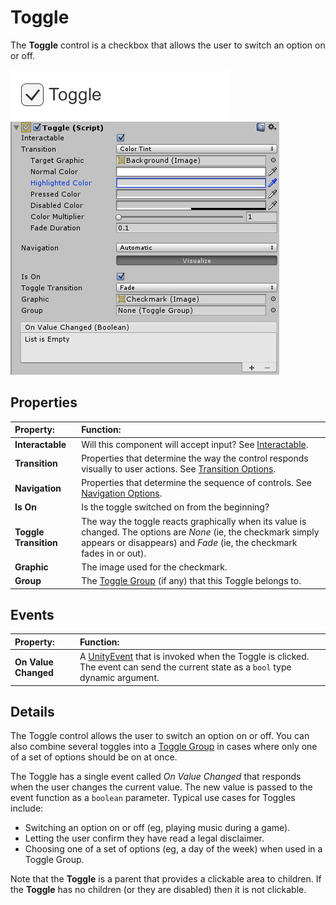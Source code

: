 # Toggle

The **Toggle** control is a checkbox that allows the user to switch an option on or off.

![A Toggle.](images/UI_ToggleExample.png)
![](images/UI_ToggleInspector.png)
## Properties

|**Property:** |**Function:** |
|:---|:---|
|**Interactable** | Will this component will accept input? See [Interactable](script-Selectable.md). |
|**Transition** | Properties that determine the way the control responds visually to user actions. See [Transition Options](script-SelectableTransition.md). |
|**Navigation** | Properties that determine the sequence of controls. See [Navigation Options](script-SelectableNavigation.md).|
|**Is On** | Is the toggle switched on from the beginning?  |
|**Toggle Transition** | The way the toggle reacts graphically when its value is changed. The options are _None_ (ie, the checkmark simply appears or disappears) and _Fade_ (ie, the checkmark fades in or out). |
|**Graphic** |The image used for the checkmark. |
|**Group** | The [Toggle Group](script-ToggleGroup.md) (if any) that this Toggle belongs to. |


## Events

|**Property:** |**Function:** |
|:---|:---|
|**On Value Changed** | A [UnityEvent](UnityEvents.md) that is invoked when the Toggle is clicked. The event can send the current state as a `bool` type dynamic argument. |


## Details

The Toggle control allows the user to switch an option on or off. You can also combine several toggles into a [Toggle Group](script-ToggleGroup.md) in cases where only one of a set of options should be on at once.

The Toggle has a single event called _On Value Changed_ that responds when the user changes the current value. The new value is passed to the event function as a `boolean` parameter. Typical use cases for Toggles include:

* Switching an option on or off (eg, playing music during a game).
* Letting the user confirm they have read a legal disclaimer.
* Choosing one of a set of options (eg, a day of the week) when used in a Toggle Group.

Note that the **Toggle** is a parent that provides a clickable area to children.  If the **Toggle** has no children (or they are disabled) then it is not clickable.
